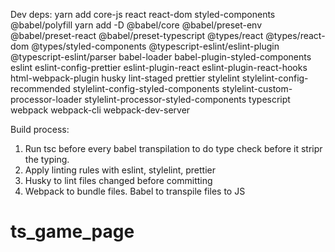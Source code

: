 Dev deps:
yarn add core-js react react-dom styled-components @babel/polyfill
yarn add -D @babel/core @babel/preset-env @babel/preset-react @babel/preset-typescript @types/react @types/react-dom @types/styled-components @typescript-eslint/eslint-plugin @typescript-eslint/parser babel-loader babel-plugin-styled-components eslint eslint-config-prettier eslint-plugin-react eslint-plugin-react-hooks html-webpack-plugin husky lint-staged prettier stylelint stylelint-config-recommended stylelint-config-styled-components stylelint-custom-processor-loader stylelint-processor-styled-components typescript webpack webpack-cli webpack-dev-server

Build process:
1. Run tsc before every babel transpilation to do type check before it stripr the typing.
2. Apply linting rules with eslint, stylelint, prettier
3. Husky to lint files changed before committing
4. Webpack to bundle files. Babel to transpile files to JS
# ts_game_page
